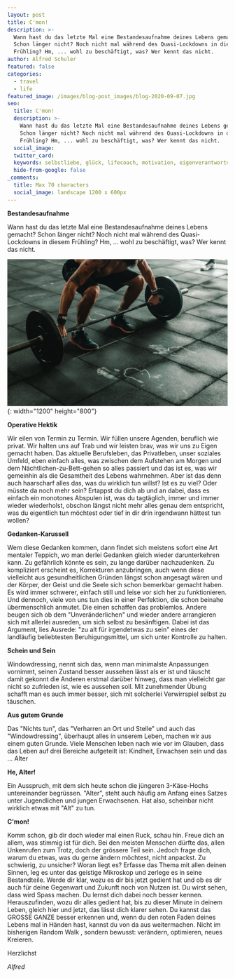 ```yaml
---
layout: post
title: C'mon!
description: >-
  Wann hast du das letzte Mal eine Bestandesaufnahme deines Lebens gemacht?
  Schon länger nicht? Noch nicht mal während des Quasi-Lockdowns in diesem
  Frühling? Hm, ... wohl zu beschäftigt, was? Wer kennt das nicht. 
author: Alfred Schuler
featured: false
categories:
  - travel
  - life
featured_image: /images/blog-post_images/blog-2020-09-07.jpg
seo:
  title: C'mon!
  description: >-
    Wann hast du das letzte Mal eine Bestandesaufnahme deines Lebens gemacht?
    Schon länger nicht? Noch nicht mal während des Quasi-Lockdowns in diesem
    Frühling? Hm, ... wohl zu beschäftigt, was? Wer kennt das nicht.
  social_image:
  twitter_card:
  keywords: selbstliebe, glück, lifecoach, motivation, eigenverantwortung, philosophie
  hide-from-google: false
_comments:
  title: Max 70 characters
  social_image: landscape 1200 x 600px
---
```

**Bestandesaufnahme**

Wann hast du das letzte Mal eine Bestandesaufnahme deines Lebens gemacht? Schon länger nicht? Noch nicht mal während des Quasi-Lockdowns in diesem Frühling? Hm, … wohl zu beschäftigt, was? Wer kennt das nicht.

![](/images/blog-post_images/blog-2020-09-07.jpg){: width="1200" height="800"}

**Operative Hektik**

Wir eilen von Termin zu Termin. Wir füllen unsere Agenden, beruflich wie privat. Wir halten uns auf Trab und wir leisten brav, was wir uns zu Eigen gemacht haben. Das aktuelle Berufsleben, das Privatleben, unser soziales Umfeld, eben einfach alles, was zwischen dem Aufstehen am Morgen und dem Nächtlichen-zu-Bett-gehen so alles passiert und das ist es, was wir gemeinhin als die Gesamtheit des Lebens wahrnehmen. Aber ist das denn auch haarscharf alles das, was du wirklich tun willst? Ist es zu viel? Oder müsste da noch mehr sein? Ertappst du dich ab und an dabei, dass es einfach ein monotones Abspulen ist, was du tagtäglich, immer und immer wieder wiederholst, obschon längst nicht mehr alles genau dem entspricht, was du eigentlich tun möchtest oder tief in dir drin irgendwann hättest tun wollen?

**Gedanken-Karussell**

Wem diese Gedanken kommen, dann findet sich meistens sofort eine Art mentaler Teppich, wo man derlei Gedanken gleich wieder darunterkehren kann. Zu gefährlich könnte es sein, zu lange darüber nachzudenken. Zu kompliziert erscheint es, Korrekturen anzubringen, auch wenn diese vielleicht aus gesundheitlichen Gründen längst schon angesagt wären und der Körper, der Geist und die Seele sich schon bemerkbar gemacht haben. Es wird immer schwerer, einfach still und leise vor sich her zu funktionieren. Und dennoch, viele von uns tun dies in einer Perfektion, die schon beinahe übermenschlich anmutet. Die einen schaffen das problemlos. Andere beugen sich ob dem "Unveränderlichen" und wieder andere arrangieren sich mit allerlei ausreden, um sich selbst zu besänftigen. Dabei ist das Argument, lies Ausrede: "zu alt für irgendetwas zu sein" eines der landläufig beliebtesten Beruhigungsmittel, um sich unter Kontrolle zu halten.

**Schein und Sein**

Windowdressing, nennt sich das, wenn man minimalste Anpassungen vornimmt, seinen Zustand besser aussehen lässt als er ist und täuscht damit gekonnt die Anderen erstmal darüber hinweg, dass man vielleicht gar nicht so zufrieden ist, wie es aussehen soll. Mit zunehmender Übung schafft man es auch immer besser, sich mit solcherlei Verwirrspiel selbst zu täuschen.

**Aus gutem Grunde**

Das "Nichts tun", das "Verharren an Ort und Stelle" und auch das "Windowdressing", überhaupt alles in unserem Leben, machen wir aus einem guten Grunde. Viele Menschen leben nach wie vor im Glauben, dass das Leben auf drei Bereiche aufgeteilt ist: Kindheit, Erwachsen sein und das … Alter

**He, Alter\!**

Ein Ausspruch, mit dem sich heute schon die jüngeren 3-Käse-Hochs untereinander begrüssen. "Alter", steht auch häufig am Anfang eines Satzes unter Jugendlichen und jungen Erwachsenen. Hat also, scheinbar nicht wirklich etwas mit "Alt" zu tun.

**C'mon\!**

Komm schon, gib dir doch wieder mal einen Ruck, schau hin. Freue dich an allem, was stimmig ist für dich. Bei den meisten Menschen dürfte das, allen Unkenrufen zum Trotz, doch der grössere Teil sein. Jedoch frage dich, warum du etwas, was du gerne ändern möchtest, nicht anpackst. Zu schwierig, zu unsicher? Woran liegt es? Erfasse das Thema mit allen deinen Sinnen, leg es unter das geistige Mikroskop und zerlege es in seine Bestandteile. Werde dir klar, wozu es dir bis jetzt gedient hat und ob es dir auch für deine Gegenwart und Zukunft noch von Nutzen ist. Du wirst sehen, dass wird Spass machen. Du lernst dich dabei noch besser kennen. Herauszufinden, wozu dir alles gedient hat, bis zu dieser Minute in deinem Leben, gleich hier und jetzt, das lässt dich klarer sehen. Du kannst das GROSSE GANZE besser erkennen und, wenn du den roten Faden deines Lebens mal in Händen hast, kannst du von da aus weitermachen. Nicht im bisherigen Random Walk , sondern bewusst: verändern, optimieren, neues Kreieren.

Herzlichst

*Alfred*
